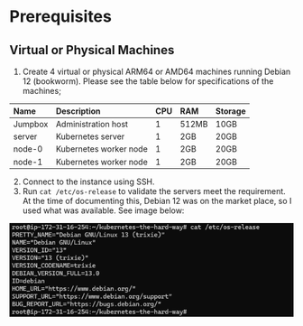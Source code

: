 # Prerequisites 

## Virtual or Physical Machines

1. Create 4 virtual or physical ARM64 or AMD64 machines running Debian 12 (bookworm). Please see the table below for specifications of the machines;

|    Name     |     Description    |    CPU     |     RAM    |     Storage    |
|:--------|:--------|:--------|:--------|:--------|
|    Jumpbox     |    Administration host    |    1     |    512MB     |    10GB     |
|    server     |    Kubernetes server     |    1     |   2GB      |      20GB   |
|    node-0     |    Kubernetes worker node     |    1     |    2GB     |     20GB    |
|    node-1     |    Kubernetes worker node     |  1       |    2GB     |     20GB    |

2. Connect to the instance using SSH.
3. Run `cat /etc/os-release` to validate the servers meet the requirement. At the time of documenting this, Debian 12 was on the market place, so I used what was available. See image below:

![alt text](<Kuberntes_project_images/confirm os release of your machine.png>)